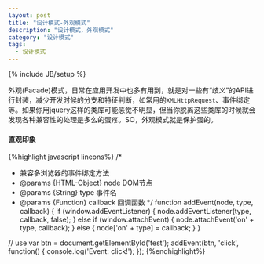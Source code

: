 ```yaml
---
layout: post
title: "设计模式-外观模式"
description: "设计模式，外观模式"
category: "设计模式"
tags: 
  - 设计模式
---
```

{% include JB/setup %}

外观(Facade)模式，日常在应用开发中也多有用到，就是对一些有“歧义”的API进行封装，减少开发时候的分支和特征判断，如常用的`XMLHttpRequest`、事件绑定等。如果你用jquery这样的类库可能感觉不明显，但当你脱离这些类库的时候就会发现各种兼容性的处理是多么的蛋疼。SO，外观模式就是保护蛋的。

#### 直观印象

{%highlight javascript lineons%}
/*
 * 兼容多浏览器的事件绑定方法
 * @params {HTML-Object} node DOM节点
 * @params {String} type 事件名
 * @params {Function} callback 回调函数
 */
function addEvent(node, type, callback) {
    if (window.addEventListener) {
        node.addEventListener(type, callback, false);
    } else if (window.attachEvent) {
        node.attachEvent('on' + type, callback);
    } else {
        node['on' + type] = callback;
    }
}

// use
var btn = document.getElementById('test');
addEvent(btn, 'click', function() {
    console.log('Event: click!');
});
{%endhighlight%}
